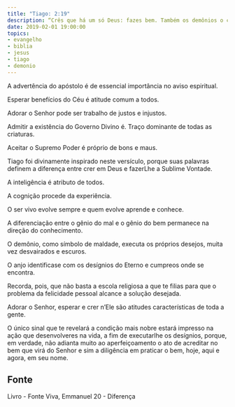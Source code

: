 ```yaml
---
title: "Tiago: 2:19"
description: “Crês que há um só Deus: fazes bem. Também os demônios o crêem, e estremecem.”
date: 2019-02-01 19:00:00
topics: 
- evangelho
- biblia
- jesus
- tiago
- demonio
---
```


A advertência do apóstolo é de essencial importância no aviso espiritual.

Esperar benefícios do Céu é atitude comum a todos.

Adorar o Senhor pode ser trabalho de justos e injustos.

Admitir a existência do Governo Divino é. Traço dominante de todas as
criaturas.

Aceitar o Supremo Poder é próprio de bons e maus.

Tiago foi divinamente inspirado neste versículo, porque suas palavras
definem a diferença entre crer em Deus e fazer­Lhe a Sublime Vontade.

A inteligência é atributo de todos.

A cognição procede da experiência.

O ser vivo evolve sempre e quem evolve aprende e conhece.

A diferenciação entre o gênio do mal e o gênio do bem permanece na
direção do conhecimento.

O demônio, como símbolo de maldade, executa os próprios desejos, muita
vez desvairados e escuros.

O anjo identifica­se com os desígnios do Eterno e cumpre­os onde se
encontra.

Recorda, pois, que não basta a escola religiosa a que te filias para que o
problema da felicidade pessoal alcance a solução desejada.

Adorar o Senhor, esperar e crer n’Ele são atitudes características de toda a
gente.

O único sinal que te revelará a condição mais nobre estará impresso na ação
que desenvolveres na vida, a fim de executar­lhe os desígnios, porque, em verdade,
não adianta muito ao aperfeiçoamento o ato de acreditar no bem que virá do Senhor
e sim a diligência em praticar o bem, hoje, aqui e agora, em seu nome.


## Fonte
Livro - Fonte Viva, Emmanuel
20 - Diferença
